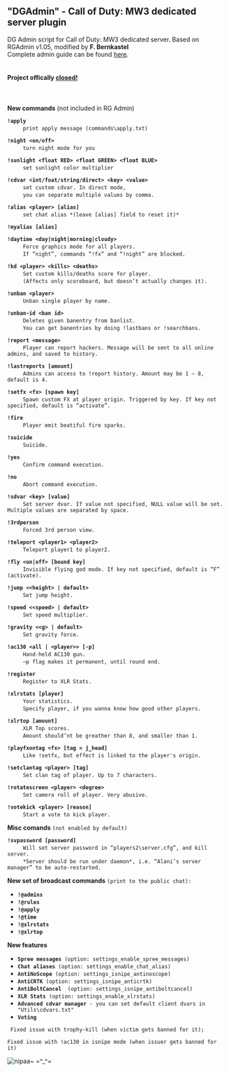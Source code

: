 ## "DGAdmin" - Call of Duty: MW3 dedicated server plugin
DG Admin script for Call of Duty: MW3 dedicated server. Based on RGAdmin v1.05, modified by **F. Bernkastel**<br>
Complete admin guide can be found [here](https://drive.google.com/file/d/0B4OfimTH0gRhdGxoSHBJY194UWs/view?usp=sharing).<br><br>
#### **Project offically [closed!](https://github.com/FredericaBernkastel/codmw3-server-DGAdmin-plugin/issues/8#issuecomment-225008784)** ####
<br><br>
**New commands** (not included in RG Admin)

**`!apply`**<br>
`　　　print apply message (commands\apply.txt)`
        
**`!night <on/off>`**<br>
`　　　turn night mode for you`

**`!sunlight <float RED> <float GREEN> <float BLUE>`**<br>
`　　　set sunlight color multiplier`

**`!cdvar <int/foat/string/direct> <key> <value>`**<br>
`　　　set custom cdvar. In direct mode, `<br>
`　　　you can separate multiple values by comma.`

**`!alias <player> [alias]`**<br>
`　　　set chat alias *(leave [alias] field to reset it)*`

**`!myalias [alias]`**<br>

**`!daytime <day|night|morning|cloudy>`**<br>
`　　　Force graphics mode for all players. `<br>
`　　　If “night”, commands “!fx” and “!night” are blocked.`

**`!kd <player> <kills> <deaths>`**<br>
`　　　Set custom kills/deaths score for player. `<br>
`　　　(Affects only scoreboard, but doesn’t actually changes it).`

**`!unban <player>`**<br>
`　　　Unban single player by name.`

**`!unban-id <ban id>`**<br>
`　　　Deletes given banentry from banlist.`<br>
`　　　You can get banentries by doing !lastbans or !searchbans.`

**`!report <message>`**<br>
`　　　Player can report hackers. Message will be sent to all online admins, and saved to history.`

**`!lastreports [amount]`**<br>
`　　　Admins can access to !report history. Amount may be 1 – 8, default is 4.`

**`!setfx <fx> [spawn key]`**<br>
`　　　Spawn custom FX at player origin. Triggered by key. If key not specified, default is “activate”.`

**`!fire`**<br>
`　　　Player emit beatiful fire sparks. `

**`!suicide`**<br>
`　　　Suicide.`

**`!yes`**<br>
`　　　Confirm command execution.`

**`!no`**<br>
`　　　Abort command execution.`

**`!sdvar <key> [value]`**<br>
`　　　Set server dvar. If value not specified, NULL value will be set. `
`　　　Multiple values are separated by space.`

**`!3rdperson`**<br>
`　　　Forced 3rd person view.`

**`!teleport <player1> <player2>`**<br>
`　　　Teleport player1 to player2.`

**`!fly <on|off> [bound key]`**<br>
`　　　Invisible flying god mode. If key not specified, default is “F” (activate).`

**`!jump <<height> | default>`**<br>
`　　　Set jump height.`

**`!speed <<speed> | default>`**<br>
`　　　Set speed multiplier.`

**`!gravity <<g> | default>`**<br>
`　　　Set gravity force.`

**`!ac130 <all | <player>> [-p]`**<br>
`　　　Hand-held AC130 gun. `<br>
`　　　–p flag makes it permanent, until round end.`

**`!register`**<br>
`　　　Register to XLR Stats.`

**`!xlrstats [player]`**<br>
`　　　Your statistics. `<br>
`　　　Specify player, if you wanna know how good other players.`

**`!xlrtop [amount]`**<br>
`　　　XLR Top scores. `<br>
`　　　Amount should’nt be greather than 8, and smaller than 1.`

**`!playfxontag <fx> [tag = j_head]`**<br>
`　　　Like !setfx, but effect is linked to the player's origin.`

**`!setclantag <player> [tag]`**<br>
`　　　Set clan tag of player. Up to 7 characters.`

**`!rotatescreen <player> <degree>`**<br>
`　　　Set camera roll of player. Very abusive.`

**`!votekick <player> [reason]`**<br>
`　　　Start a vote to kick player.`

**Misc comands** `(not enabled by default)`

**`!svpassword [password]`**<br>
`　　　Will set server password in “players2\server.cfg”, and kill server.`<br>
`　　　*Server should be run under daemon*, i.e. “Alani’s server manager” to be auto-restarted.`

**New set of broadcast commands** `(print to the public chat):`
  - **`!@admins`**
  - **`!@rules`**
  - **`!@apply`**
  - **`!@time`**
  - **`!@xlrstats`**
  - **`!@xlrtop`**


**New features**
 - **`Spree messages`**` (option: settings_enable_spree_messages)`
 - **`Chat aliases`**` (option: settings_enable_chat_alias)`
 - **`AntiNoScope`**` (option: settings_isnipe_antinoscope)`
 - **`AntiCRTK`**` (option: settings_isnipe_anticrtk)`
 - **`AntiBoltCancel`**`  (option: settings_isnipe_antiboltcancel)`
 - **`XLR Stats`**` (option: settings_enable_xlrstats)`
 - **`Advanced cdvar manager`**` - you can set default client dvars in "Utils\cdvars.txt"`
 - **`Voting`**

` Fixed issue with trophy-kill (when victim gets banned for it);`

 `Fixed issue with !ac130 in isnipe mode (when issuer gets banned for it)`

![nipaa~ =^_^=](http://anime.net.kg/uploads/pictures/Furude.Rika.low.1153817.png)
